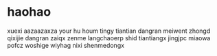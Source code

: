 # haohao
xuexi
aazaazaxza
your hu houm
tingy
tiantian
dangran
meiwent
zhongd
qixijie
dangran
zaiqx
zenme
langchaoerp
shid
tiantiangx
jingjpc
miaowa
pofcz
woshige
wiyhag
nixi
shenmedongx
